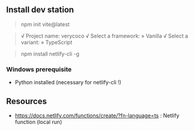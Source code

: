 
## Install dev station
> npm init vite@latest

  > √ Project name: verycoco
  > √ Select a framework: » Vanilla
  > √ Select a variant: » TypeScript

> npm install netlify-cli -g

### Windows prerequisite
- Python installed (necessary for netlify-cli !)

## Resources
- https://docs.netlify.com/functions/create/?fn-language=ts : Netlify function (local run)
